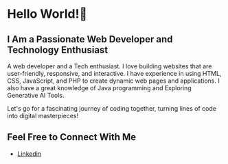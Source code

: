 <h1>Hello World!👋</h1>
<h2>I Am a Passionate Web Developer and Technology Enthusiast</h2>
<p>A web developer and a Tech enthusiast. I love building websites that are user-friendly, responsive, and interactive. I have experience in using HTML, CSS, JavaScript, and PHP to create dynamic web pages and applications. I also have a great knowledge of Java programming and Exploring Generative AI Tools.</p>
<p>Let's go for a fascinating journey of coding together, turning lines of code into digital masterpieces!</p>
<h2>Feel Free to Connect With Me</h2>
<ul>
    <li><a href="www.linkedin.com/in/safalya-kumbhare-4b5a9027b">Linkedin</a></li>
</ul>
